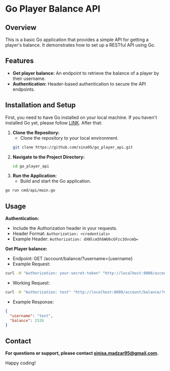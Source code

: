 # Go Player Balance API

## Overview

This is a basic Go application that provides a simple API for getting a player's balance. It demonstrates how to set up a RESTful API using Go.

## Features

- **Get player balance:** An endpoint to retrieve the balance of a player by their username.
- **Authentication:** Header-based authentication to secure the API endpoints.

## Installation and Setup
First, you need to have Go installed on your local machine. If you haven't installed Go yet, please follow [LINK](https://go.dev/doc/install). After that:
1. **Clone the Repository:**
   - Clone the repository to your local environment.
   ```bash
   git clone https://github.com/sina95/go_player_api.git
   ```
2. **Navigate to the Project Directory:**
   ```bash
   cd go_player_api
   ```
3. **Run the Application:**
   - Build and start the Go application.
  ```bash
  go run cmd/api/main.go
  ```
## Usage
**Authentication:**
- Include the Authorization header in your requests.
- Header Format: `Authorization: <credentials>`
- Example Header: `Authorization: dXNlcm5hbWU6cGFzc3dvcmQ=`
  
**Get Player balance:**
- Endpoint: GET /account/balance/?username={username}
- Example Request:
```bash
curl -H "Authorization: your-secret-token" "http://localhost:8000/account/balance/?username=your-username"
```
- Working Request:
```bash
curl -H "Authorization: test" "http://localhost:8000/account/balance/?username=test"
```
- Example Response:
```json
{
  "username": "test",
  "balance": 2528
}
```
## Contact
**For questions or support, please contact [sinisa.madzar95@gmail.com](mailto:sinisa.madzar95@gmail.com?subject=[GitHub]%20Source%20GO%20PLAYER%20API).**

Happy coding!
